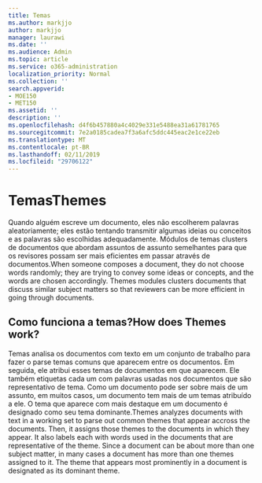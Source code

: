 ```yaml
---
title: Temas
ms.author: markjjo
author: markjjo
manager: laurawi
ms.date: ''
ms.audience: Admin
ms.topic: article
ms.service: o365-administration
localization_priority: Normal
ms.collection: ''
search.appverid:
- MOE150
- MET150
ms.assetid: ''
description: ''
ms.openlocfilehash: d4f6b457880a4c4029e331e5488ea31a61781765
ms.sourcegitcommit: 7e2a0185cadea7f3a6afc5ddc445eac2e1ce22eb
ms.translationtype: MT
ms.contentlocale: pt-BR
ms.lasthandoff: 02/11/2019
ms.locfileid: "29706122"
---
```

# <a name="themes"></a><span data-ttu-id="d7688-102">Temas</span><span class="sxs-lookup"><span data-stu-id="d7688-102">Themes</span></span>

<span data-ttu-id="d7688-p101">Quando alguém escreve um documento, eles não escolherem palavras aleatoriamente; eles estão tentando transmitir algumas ideias ou conceitos e as palavras são escolhidas adequadamente. Módulos de temas clusters de documentos que abordam assuntos de assunto semelhantes para que os revisores possam ser mais eficientes em passar através de documentos.</span><span class="sxs-lookup"><span data-stu-id="d7688-p101">When someone composes a document, they do not choose words randomly; they are trying to convey some ideas or concepts, and the words are chosen accordingly. Themes modules clusters documents that discuss similar subject matters so that reviewers can be more efficient in going through documents.</span></span>

## <a name="how-does-themes-work"></a><span data-ttu-id="d7688-105">Como funciona a temas?</span><span class="sxs-lookup"><span data-stu-id="d7688-105">How does Themes work?</span></span>
<span data-ttu-id="d7688-p102">Temas analisa os documentos com texto em um conjunto de trabalho para fazer o parse temas comuns que aparecem entre os documentos. Em seguida, ele atribui esses temas de documentos em que aparecem. Ele também etiquetas cada um com palavras usadas nos documentos que são representativo de tema. Como um documento pode ser sobre mais de um assunto, em muitos casos, um documento tem mais de um temas atribuído a ele. O tema que aparece com mais destaque em um documento é designado como seu tema dominante.</span><span class="sxs-lookup"><span data-stu-id="d7688-p102">Themes analyzes documents with text in a working set to parse out common themes that appear accross the documents. Then, it assigns those themes to the documents in which they appear. It also labels each with words used in the documents that are representative of the theme. Since a document can be about more than one subject matter, in many cases a document has more than one themes assigned to it. The theme that appears most prominently in a document is designated as its dominant theme.</span></span>